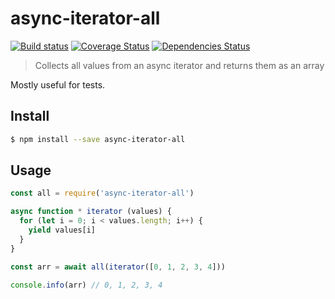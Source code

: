 # async-iterator-all

[![Build status](https://travis-ci.org/achingbrain/async-iterator-all.svg?branch=master)](https://travis-ci.org/achingbrain/async-iterator-all?branch=master) [![Coverage Status](https://coveralls.io/repos/github/achingbrain/async-iterator-all/badge.svg?branch=master)](https://coveralls.io/github/achingbrain/async-iterator-all?branch=master) [![Dependencies Status](https://david-dm.org/achingbrain/async-iterator-all/status.svg)](https://david-dm.org/achingbrain/async-iterator-all)

> Collects all values from an async iterator and returns them as an array

Mostly useful for tests.

## Install

```sh
$ npm install --save async-iterator-all
```

## Usage

```javascript
const all = require('async-iterator-all')

async function * iterator (values) {
  for (let i = 0; i < values.length; i++) {
    yield values[i]
  }
}

const arr = await all(iterator([0, 1, 2, 3, 4]))

console.info(arr) // 0, 1, 2, 3, 4
```
